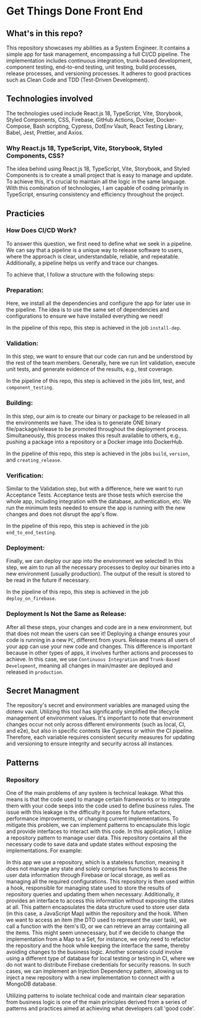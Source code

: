 # Get Things Done Front End

## What's in this repo?

This repository showcases my abilities as a System Engineer. It contains a simple app for task management, encompassing a full CI/CD pipeline. The implementation includes continuous integration, trunk-based development, component testing, end-to-end testing, unit testing, build processes, release processes, and versioning processes. It adheres to good practices such as Clean Code and TDD (Test-Driven Development).

## Technologies involved

The technologies used include React.js 18, TypeScript, Vite, Storybook, Styled Components, CSS, Firebase, GitHub Actions, Docker, Docker-Compose, Bash scripting, Cypress, DotEnv Vault, React Testing Library, Babel, Jest, Prettier, and Axios.

### Why React.js 18, TypeScript, Vite, Storybook, Styled Components, CSS?

The idea behind using React.js 18, TypeScript, Vite, Storybook, and Styled Components is to create a small project that is easy to manage and update. To achieve this, it's crucial to maintain all the logic in the same language. With this combination of technologies, I am capable of coding primarily in TypeScript, ensuring consistency and efficiency throughout the project.

## Practicies

### How Does CI/CD Work?

To answer this question, we first need to define what we seek in a pipeline. We can say that a pipeline is a unique way to release software to users, where the approach is clear, understandable, reliable, and repeatable. Additionally, a pipeline helps us verify and trace our changes.

To achieve that, I follow a structure with the following steps:

### Preparation:

Here, we install all the dependencies and configure the app for later use in the pipeline. The idea is to use the same set of dependencies and configurations to ensure we have installed everything we need!

In the pipeline of this repo, this step is achieved in the job `install-dep`.

### Validation:

In this step, we want to ensure that our code can run and be understood by the rest of the team members. Generally, here we run lint validation, execute unit tests, and generate evidence of the results, e.g., test coverage.

In the pipeline of this repo, this step is achieved in the jobs lint, test, and `component_testing`.

### Building:

In this step, our aim is to create our binary or package to be released in all the environments we have. The idea is to generate ONE binary file/package/release to be promoted throughout the deployment process. Simultaneously, this process makes this result available to others, e.g., pushing a package into a repository or a Docker image into DockerHub.

In the pipeline of this repo, this step is achieved in the jobs `build`, `version`, and `creating_release`.

### Verification:

Similar to the Validation step, but with a difference, here we want to run Acceptance Tests. Acceptance tests are those tests which exercise the whole app, including integration with the database, authentication, etc. We run the minimum tests needed to ensure the app is running with the new changes and does not disrupt the app's flow.

In the pipeline of this repo, this step is achieved in the job `end_to_end_testing`.

### Deployment:

Finally, we can deploy our app into the environment we selected! In this step, we aim to run all the necessary processes to deploy our binaries into a new environment (usually production). The output of the result is stored to be read in the future if necessary.

In the pipeline of this repo, this step is achieved in the job `deploy_on_firebase`.

### Deployment Is Not the Same as Release:

After all these steps, your changes and code are in a new environment, but that does not mean the users can see it! Deploying a change ensures your code is running in a new `PC`, different from yours. Release means all users of your app can use your new code and changes. This difference is important because in other types of apps, it involves further actions and processes to achieve. In this case, we use `Continuous Integration` and `Trunk-Based Development`, meaning all changes in main/master are deployed and released in `production`.

## Secret Managment

The repository's secret and environment variables are managed using the dotenv vault. Utilizing this tool has significantly simplified the lifecycle management of environment values. It's important to note that environment changes occur not only across different environments (such as local, CI, and e2e), but also in specific contexts like Cypress or within the CI pipeline. Therefore, each variable requires consistent security measures for updating and versioning to ensure integrity and security across all instances.

## Patterns

### Repository

One of the main problems of any system is technical leakage. What this means is that the code used to manage certain frameworks or to integrate them with your code seeps into the code used to define business rules. The issue with this leakage is the difficulty it poses for future refactors, performance improvements, or changing current implementations. To mitigate this problem, we can implement patterns to encapsulate this logic and provide interfaces to interact with this code. In this application, I utilize a repository pattern to manage user data. This repository contains all the necessary code to save data and update states without exposing the implementations. For example:

In this app we use a repository, which is a stateless function, meaning it does not manage any state and solely comprises functions to access the user data information through Firebase or local storage, as well as managing all the required configurations. This repository is then used within a hook, responsible for managing state used to store the results of repository queries and updating them when necessary. Additionally, it provides an interface to access this information without exposing the states at all. This pattern encapsulates the data structure used to store user data (in this case, a JavaScript Map) within the repository and the hook. When we want to access an item (the DTO used to represent the user task), we call a function with the item's ID, or we can retrieve an array containing all the items. This might seem unnecessary, but if we decide to change the implementation from a Map to a Set, for instance, we only need to refactor the repository and the hook while keeping the interface the same, thereby avoiding changes to the business logic. Another scenario could involve using a different type of database for local testing or testing in CI, where we do not want to distribute Firebase credentials for security reasons. In such cases, we can implement an Injection Dependency pattern, allowing us to inject a new repository with a new implementation to connect with a MongoDB database.

Utilizing patterns to isolate technical code and maintain clear separation from business logic is one of the main principles derived from a series of patterns and practices aimed at achieving what developers call 'good code'.
